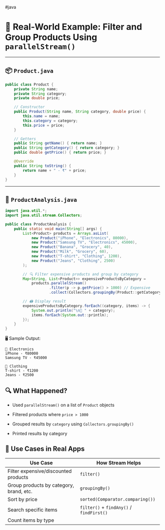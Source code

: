 #java 

# 🧠 Real-World Example: Filter and Group Products Using `parallelStream()`

---

## 📦 `Product.java`

```java
public class Product {
    private String name;
    private String category;
    private double price;

    // Constructor
    public Product(String name, String category, double price) {
        this.name = name;
        this.category = category;
        this.price = price;
    }

    // Getters
    public String getName() { return name; }
    public String getCategory() { return category; }
    public double getPrice() { return price; }

    @Override
    public String toString() {
        return name + " - ₹" + price;
    }
}
```

---

## 🧪 `ProductAnalysis.java`

```java
import java.util.*;
import java.util.stream.Collectors;

public class ProductAnalysis {
    public static void main(String[] args) {
        List<Product> products = Arrays.asList(
            new Product("iPhone", "Electronics", 80000),
            new Product("Samsung TV", "Electronics", 45000),
            new Product("Banana", "Grocery", 40),
            new Product("Milk", "Grocery", 60),
            new Product("T-shirt", "Clothing", 1200),
            new Product("Jeans", "Clothing", 2500)
        );

        // 🔍 Filter expensive products and group by category
        Map<String, List<Product>> expensiveProductsByCategory =
            products.parallelStream()
                    .filter(p -> p.getPrice() > 1000) // Expensive
                    .collect(Collectors.groupingBy(Product::getCategory));

        // 🖨️ Display result
        expensiveProductsByCategory.forEach((category, items) -> {
            System.out.println("\n📂 " + category);
            items.forEach(System.out::println);
        });
    }
}
```

🖥️ Sample Output:
```
📂 Electronics
iPhone - ₹80000
Samsung TV - ₹45000

📂 Clothing
T-shirt - ₹1200
Jeans - ₹2500
```

## 🔍 What Happened?

- Used `parallelStream()` on a list of `Product` objects
    
- Filtered products where `price > 1000`
    
- Grouped results by `category` using `Collectors.groupingBy()`
    
- Printed results by category

## 🧠 Use Cases in Real Apps

|Use Case|How Stream Helps|
|---|---|
|Filter expensive/discounted products|`filter()`|
|Group products by category, brand, etc.|`groupingBy()`|
|Sort by price|`sorted(Comparator.comparing())`|
|Search specific items|`filter()` + `findAny()` / `findFirst()`|
|Count items by type|
